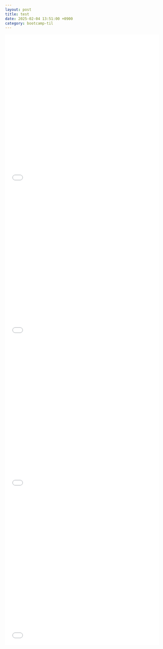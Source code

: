 ```yaml
---
layout: post
title: test
date: 2025-02-04 13:51:00 +0900
category: bootcamp-til
---
```


<iframe src="/_post/web/album/index.html" width="100%" height="500px" style="border:none;"></iframe>
<iframe src="_post/web/album/index.html" width="100%" height="500px" style="border:none;"></iframe>
<iframe src="/web/album/index.html" width="100%" height="500px" style="border:none;"></iframe>
<iframe src="web/album/index.html" width="100%" height="500px" style="border:none;"></iframe>